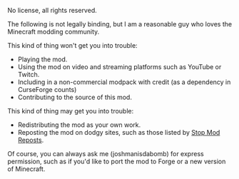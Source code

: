 No license, all rights reserved.

The following is not legally binding, but I am a reasonable guy who loves the Minecraft modding community.

This kind of thing won't get you into trouble:

* Playing the mod.
* Using the mod on video and streaming platforms such as YouTube or Twitch.
* Including in a non-commercial modpack with credit (as a dependency in CurseForge counts)
* Contributing to the source of this mod.

This kind of thing may get you into trouble:

* Redistributing the mod as your own work.
* Reposting the mod on dodgy sites, such as those listed by [Stop Mod Reposts](https://stopmodreposts.org/sites.html).

Of course, you can always ask me (joshmanisdabomb) for express permission, such as if you'd like to port the mod to Forge or a new version of Minecraft.